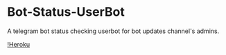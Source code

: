 # Bot-Status-UserBot
A telegram bot status checking userbot for bot updates channel's admins.


[!Heroku](https://heroku.com/deploy?template=https://github.com/newtorrentleecher/Bot-Status-UserBot/tree/main)
